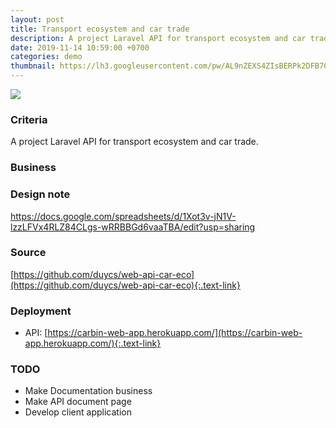 ```yaml
---
layout: post
title: Transport ecosystem and car trade
description: A project Laravel API for transport ecosystem and car trade.
date: 2019-11-14 10:59:00 +0700
categories: demo
thumbnail: https://lh3.googleusercontent.com/pw/AL9nZEXS4ZIsBERPk2DFB7GJDnORZhyYiMo77J_y-FZYLI1Y9b1SKmjloCL-gekUZAnrTIrlqloUZfxjkiaECVJz67uD2dWILVQDRod4dNDkffcgDHIqQY3u7JotdYwmUyTw22hSRjEsjNwyIKhIV5SgBeM-gA=w900-h760-no
---
```

![](https://lh3.googleusercontent.com/pw/AL9nZEXS4ZIsBERPk2DFB7GJDnORZhyYiMo77J_y-FZYLI1Y9b1SKmjloCL-gekUZAnrTIrlqloUZfxjkiaECVJz67uD2dWILVQDRod4dNDkffcgDHIqQY3u7JotdYwmUyTw22hSRjEsjNwyIKhIV5SgBeM-gA=w900-h760-no)

### Criteria
A project Laravel API for transport ecosystem and car trade.

### Business

### Design note
https://docs.google.com/spreadsheets/d/1Xot3v-jN1V-lzzLFVx4RLZ84CLgs-wRRBBGd6vaaTBA/edit?usp=sharing

### Source
[https://github.com/duycs/web-api-car-eco](https://github.com/duycs/web-api-car-eco){:.text-link}

### Deployment
- API: [https://carbin-web-app.herokuapp.com/](https://carbin-web-app.herokuapp.com/){:.text-link}

### TODO
- Make Documentation business
- Make API document page
- Develop client application
